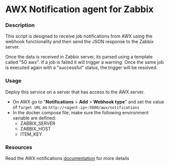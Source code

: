 # AWX Notification agent for Zabbix

### Description

This script is designed to receive job notifications from AWX using the webhook functionality and then send the JSON response to the Zabbix server. 

Once the data is received in Zabbix server, its parsed using a template called "5G awx". If a job is failed it will trigger a warning. Once the same job is executed again with a "successful" status, the trigger will be resolved.


### Usage

Deploy this service on a server that has access to the AWX server. 

- On AWX go to "**Notifications** > **Add** > **Webhook type**" and set the value of `Target URL` as `http://<agent-ip>:5000/awx/notifications`
- In the docker compose file, make sure the following environment variable are defined:
    - ZABBIX_SERVER
    - ZABBIX_HOST
    - ITEM_KEY

### Resources

Read the AWX notifications [documentation](https://docs.ansible.com/ansible-tower/latest/html/userguide/notifications.html#webhook) for more details